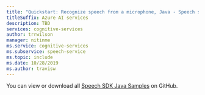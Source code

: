 ```yaml
---
title: "Quickstart: Recognize speech from a microphone, Java - Speech service"
titleSuffix: Azure AI services
description: TBD
services: cognitive-services
author: trrwilson
manager: nitinme
ms.service: cognitive-services
ms.subservice: speech-service
ms.topic: include
ms.date: 10/28/2019
ms.author: travisw
---
```


You can view or download all <a href="https://aka.ms/speech/github-java">Speech SDK Java Samples</a> on GitHub. 
